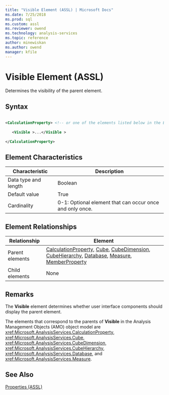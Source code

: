 ```yaml
---
title: "Visible Element (ASSL) | Microsoft Docs"
ms.date: 7/25/2018
ms.prod: sql
ms.custom: assl
ms.reviewer: owend
ms.technology: analysis-services
ms.topic: reference
author: minewiskan
ms.author: owend
manager: kfile
---
```

# Visible Element (ASSL)

  Determines the visibility of the parent element.  
  
## Syntax  
  
```xml  
  
<CalculationProperty> <!-- or one of the elements listed below in the Element Relationships table -->  
  
   <Visible >...</Visible >  
  
</CalculationProperty>  
```  
  
## Element Characteristics  
  
|Characteristic|Description|  
|--------------------|-----------------|  
|Data type and length|Boolean|  
|Default value|True|  
|Cardinality|0-1: Optional element that can occur once and only once.|  
  
## Element Relationships  
  
|Relationship|Element|  
|------------------|-------------|  
|Parent elements|[CalculationProperty](objects/calculationproperty-element-assl.md), [Cube](objects/cube-element-assl.md), [CubeDimension](data-type/cubedimension-data-type-assl.md), [CubeHierarchy](data-type/cubehierarchy-data-type-assl.md), [Database](objects/database-element-assl.md), [Measure](objects/measure-element-assl.md), [MemberProperty](objects/attributerelationship-element-assl.md)|  
|Child elements|None|  
  
## Remarks  
 The **Visible** element determines whether user interface components should display the parent element.  
  
 The elements that correspond to the parents of **Visible** in the Analysis Management Objects (AMO) object model are <xref:Microsoft.AnalysisServices.CalculationProperty>, <xref:Microsoft.AnalysisServices.Cube>, <xref:Microsoft.AnalysisServices.CubeDimension>, <xref:Microsoft.AnalysisServices.CubeHierarchy>, <xref:Microsoft.AnalysisServices.Database>, and <xref:Microsoft.AnalysisServices.Measure>.  
  
## See Also  
 [Properties &#40;ASSL&#41;](properties/properties-assl.md)  
  
  
